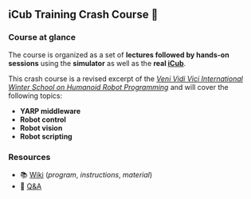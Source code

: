 ## iCub Training Crash Course :robot:

### Course at glance
The course is organized as a set of **lectures followed by hands-on sessions** using the **simulator** as well as the **real [iCub](http://www.icub.org)**.

This crash course is a revised excerpt of the [_Veni Vidi Vici International Winter School on Humanoid Robot Programming_](http://icub.org/winterschool) and will cover the following topics:
- **YARP middleware**
- **Robot control**
- **Robot vision**
- **Robot scripting**

### Resources
- 📚 [Wiki](https://github.com/icub-training/icub-training.github.io/wiki) (_program_,  _instructions_, _material_)
- 👋 [Q&A](https://github.com/icub-training/icub-training.github.io/issues)
